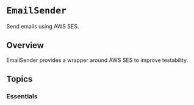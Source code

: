 # ``EmailSender``

Send emails using AWS SES.

## Overview

EmailSender provides a wrapper around AWS SES to improve testability.

## Topics

### Essentials
